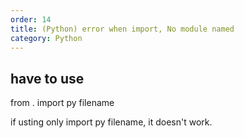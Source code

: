 ```yaml
---                  
order: 14   
title: (Python) error when import, No module named   
category: Python   
---   
```

   
## have to use   
from . import py filename   
   
if usting only import py filename, it doesn't work.   
